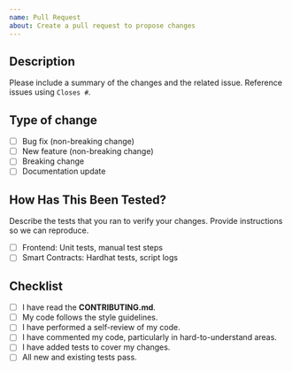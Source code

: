 ```yaml
---
name: Pull Request
about: Create a pull request to propose changes
---
```


## Description
Please include a summary of the changes and the related issue. Reference issues using `Closes #`.

## Type of change
- [ ] Bug fix (non-breaking change)
- [ ] New feature (non-breaking change)
- [ ] Breaking change
- [ ] Documentation update

## How Has This Been Tested?
Describe the tests that you ran to verify your changes. Provide instructions so we can reproduce.
- [ ] Frontend: Unit tests, manual test steps
- [ ] Smart Contracts: Hardhat tests, script logs

## Checklist
- [ ] I have read the **CONTRIBUTING.md**.
- [ ] My code follows the style guidelines.
- [ ] I have performed a self-review of my code.
- [ ] I have commented my code, particularly in hard-to-understand areas.
- [ ] I have added tests to cover my changes.
- [ ] All new and existing tests pass.